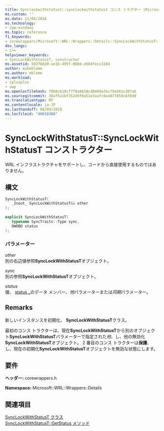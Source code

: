 ```yaml
---
title: Synclockwithstatust::synclockwithstatust コンス トラクター |Microsoft Docs
ms.custom: ''
ms.date: 11/04/2016
ms.technology:
- cpp-windows
ms.topic: reference
f1_keywords:
- corewrappers/Microsoft::WRL::Wrappers::Details::SyncLockWithStatusT::SyncLockWithStatusT
dev_langs:
- C++
helpviewer_keywords:
- SyncLockWithStatusT, constructor
ms.assetid: 5d2fb820-ae1b-495f-8084-ebb4fecc3104
author: mikeblome
ms.author: mblome
ms.workload:
- cplusplus
- uwp
ms.openlocfilehash: f068c618cf7f8a8658cd8409a7ec79a561c307a6
ms.sourcegitcommit: 38af5a1bf35249f0a51e3aafc6e4077859c8f0d9
ms.translationtype: MT
ms.contentlocale: ja-JP
ms.lasthandoff: 08/09/2018
ms.locfileid: "40018388"
---
```

# <a name="synclockwithstatustsynclockwithstatust-constructor"></a>SyncLockWithStatusT::SyncLockWithStatusT コンストラクター
WRL インフラストラクチャをサポートし、コードから直接使用するものではありません。  
  
## <a name="syntax"></a>構文  
  
```cpp  
SyncLockWithStatusT(  
   _Inout_ SyncLockWithStatusT&& other  
);  
  
explicit SyncLockWithStatusT(  
   typename SyncTraits::Type sync,  
   DWORD status  
);  
```  
  
### <a name="parameters"></a>パラメーター  
 *other*  
 別の右辺値参照**SyncLockWithStatusT**オブジェクト。  
  
 *sync*  
 別の参照**SyncLockWithStatusT**オブジェクト。  
  
 *status*  
 値、 [status _](../windows/synclockwithstatust-status-data-member.md)のデータ メンバー、*他*パラメーターまたは*同期*パラメーター。  
  
## <a name="remarks"></a>Remarks  
 新しいインスタンスを初期化、 **SyncLockWithStatusT**クラス。  
  
 最初のコンス トラクターは、現在**SyncLockWithStatusT**から別のオブジェクト**SyncLockWithStatusT**パラメーターで指定された*他*、し、他の無効化**SyncLockWithStatusT**オブジェクト。 2 番目のコンス トラクターは**保護**、し、現在の初期化**SyncLockWithStatusT**オブジェクトを無効な状態にします。  
  
## <a name="requirements"></a>要件  
 **ヘッダー:** corewrappers.h  
  
 **Namespace:** Microsoft::WRL::Wrappers::Details  
  
## <a name="see-also"></a>関連項目  
 [SyncLockWithStatusT クラス](../windows/synclockwithstatust-class.md)   
 [SyncLockWithStatusT::GetStatus メソッド](../windows/synclockwithstatust-getstatus-method.md)